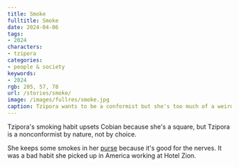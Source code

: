 ```yaml
---
title: Smoke
fulltitle: Smoke
date: 2024-04-06
tags:
- 2024
characters:
- tzipora
categories:
- people & society
keywords:
- 2024
rgb: 205, 57, 78
url: /stories/smoke/
image: /images/fullres/smoke.jpg
caption: Tzipora wants to be a conformist but she's too much of a weirdo.
---
```

Tzipora's smoking habit upsets Cobian because she's a square, but Tzipora is a nonconformist by nature, not by choice.

She keeps some smokes in her [purse](/stories/purse/) because it's good for the nerves. It was a bad habit she picked up in America working at Hotel Zion.